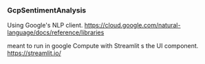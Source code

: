 ### GcpSentimentAnalysis

Using Google's NLP client. https://cloud.google.com/natural-language/docs/reference/libraries

meant to run in google Compute with Streamlit s the UI component. https://streamlit.io/
